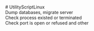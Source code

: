 <br># UtilityScriptLinux
<br>Dump databases, migrate server
<br>Check process existed or terminated
<br>Check port is open or refused
and other

